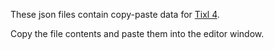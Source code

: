 These json files contain copy-paste data for [Tixl 4](https://github.com/tixl3d/tixl).

Copy the file contents and paste them into the editor window.

